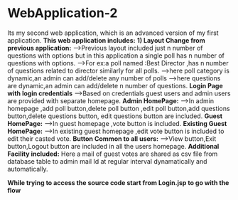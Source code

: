 # WebApplication-2
Its my second web application, which is an advanced version of my first application.
**This web application includes:**
**1) Layout Change from previous application:**
-->Previous layout included just n number of questions with options but in this application a single poll has n number of questions with options.
-->For ex:a poll named :Best Director ,has n number of questions related to director similarly for all polls.
-->here poll category is dynamic,an admin can add/delete any number of polls
-->here questions are dynamic,an admin can add/delete n number of questions.
**Login Page with login credentials**
-->Based on credentials guest users and admin users are provided with separate homepage.
**Admin HomePage:**
-->In admin homepage ,add poll button,delete poll button ,edit poll button,add questions button,delete questions button, edit questions button are included.
**Guest HomePage:**
-->In guest homepage ,vote button is included.
**Existing Guest HomePage:**
-->In existing guest homepage ,edit vote button is included to edit their casted vote.
**Button Common to all users:**
-->View button,Exit button,Logout button are included in all the users homepage.
**Additional Facility included:**
Here a mail of guest votes are shared as csv file from database table to admin mail Id at regular interval dynamatically and automatically.

**While trying to access the source code start from Login.jsp to go with the flow**

